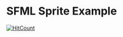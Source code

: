 # SFML Sprite Example
  [![HitCount](https://hits.dwyl.com/7w1571x/https://githubcom/7W1571X/SFML-Example.svg?style=flat-square&show=unique)](http://hits.dwyl.com/7w1571x/https://githubcom/7W1571X/SFML-Example)
